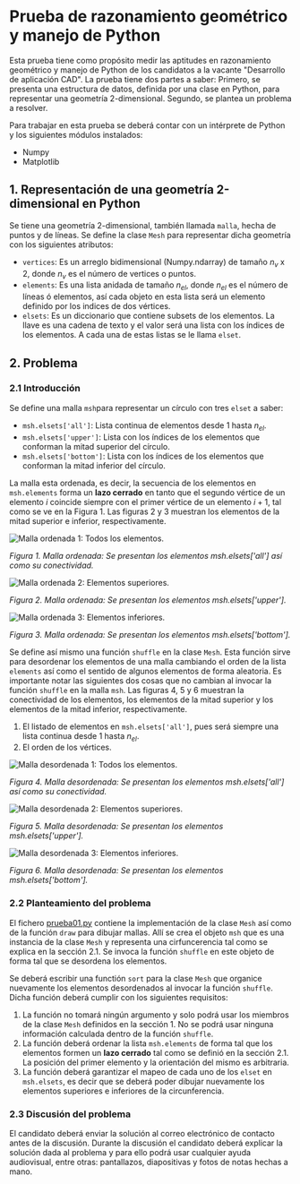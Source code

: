 # Prueba de razonamiento geométrico y manejo de Python

Esta prueba tiene como propósito medir las aptitudes en razonamiento geométrico y manejo de Python de los candidatos a la vacante "Desarrollo de aplicación CAD".
La prueba tiene dos partes a saber: Primero, se presenta una estructura de datos, definida por una clase en Python, para representar una geometría 2-dimensional. Segundo, se plantea un problema a resolver.

Para trabajar en esta prueba se deberá contar con un intérprete de Python y los siguientes módulos instalados:
* Numpy
* Matplotlib

## 1. Representación de una geometría 2-dimensional en Python

Se tiene una geometría 2-dimensional, también llamada ``malla``, hecha de puntos y de líneas. Se define la clase ``Mesh`` para representar dicha geometría con los siguientes atributos:

* ``vertices``: Es un arreglo bidimensional (Numpy.ndarray) de tamaño $n_v$ x 2, donde $n_v$ es el número de vertices o puntos.
* ``elements``: Es una lista anidada de tamaño $n_{el}$, donde $n_{el}$ es el número de líneas ó elementos, así cada objeto en esta lista será un elemento definido por los indices de dos vértices.
* ``elsets``: Es un diccionario que contiene subsets de los elementos. La llave es una cadena de texto y el valor será una lista con los índices de los elementos. A cada una de estas listas se le llama ``elset``.


## 2. Problema

### 2.1 Introducción

Se define una malla ``msh``para representar un círculo con tres ``elset`` a saber:
* ``msh.elsets['all']``: Lista continua de elementos desde 1 hasta $n_{el}$.
* ``msh.elsets['upper']``: Lista con los índices de los elementos que conforman la mitad superior del círculo.
* ``msh.elsets['bottom']``: Lista con los índices de los elementos que conforman la mitad inferior del círculo.

La malla esta ordenada, es decir, la secuencia de los elementos en ``msh.elements`` forma un **lazo cerrado** en tanto que el segundo vértice de un elemento $i$ coincide siempre con el primer vértice de un elemento $i+1$, tal como se ve en la Figura 1. Las figuras 2 y 3 muestran los elementos de la mitad superior e inferior, respectivamente.

![Malla ordenada 1: Todos los elementos.](./doc/sorted01.svg)

*Figura 1. Malla ordenada: Se presentan los elementos msh.elsets['all'] así como su conectividad.*

![Malla ordenada 2: Elementos superiores.](./doc/sorted02.svg)

*Figura 2. Malla ordenada: Se presentan los elementos msh.elsets['upper'].*

![Malla ordenada 3: Elementos inferiores.](./doc/sorted03.svg)

*Figura 3. Malla ordenada: Se presentan los elementos msh.elsets['bottom'].*

Se define así mismo una función ``shuffle`` en la clase ``Mesh``. Esta función sirve para desordenar los elementos de una malla cambiando el orden de la lista ``elements`` así como el sentido de algunos elementos de forma aleatoria. Es importante notar las siguientes dos cosas que no cambian al invocar la función ``shuffle`` en la malla ``msh``. Las figuras 4, 5 y 6 muestran la conectividad de los elementos, los elementos de la mitad superior y los elementos de la mitad inferior, respectivamente.

1. El listado de elementos en ``msh.elsets['all']``, pues será siempre una lista continua desde 1 hasta $n_{el}$.
2. El orden de los vértices.


![Malla desordenada 1: Todos los elementos.](./doc/shuffled01.svg)

*Figura 4. Malla desordenada: Se presentan los elementos msh.elsets['all'] así como su conectividad.*

![Malla desordenada 2: Elementos superiores.](./doc/shuffled02.svg)

*Figura 5. Malla desordenada: Se presentan los elementos msh.elsets['upper'].*

![Malla desordenada 3: Elementos inferiores.](./doc/shuffled03.svg)

*Figura 6. Malla desordenada: Se presentan los elementos msh.elsets['bottom'].*

### 2.2 Planteamiento del problema

El fichero [prueba01.py](./prueba01.py) contiene la implementación de la clase ``Mesh`` así como de la función ``draw`` para dibujar mallas. Allí se crea el objeto ``msh`` que es una instancia de la clase ``Mesh`` y representa una cirfuncerencia tal como se explica en la sección 2.1. Se invoca la función ``shuffle`` en este objeto de forma tal que se desordena los elementos.

Se deberá escribir una functión ``sort`` para la clase ``Mesh`` que organice nuevamente los elementos desordenados al invocar la función ``shuffle``. Dicha función deberá cumplir con los siguientes requisitos:

1. La función no tomará ningún argumento y solo podrá usar los miembros de la clase ``Mesh`` definidos en la sección 1. No se podrá usar ninguna información calculada dentro de la función ``shuffle``.
2. La función deberá ordenar la lista ``msh.elements`` de forma tal que los elementos formen un **lazo cerrado** tal como se definió en la sección 2.1. La posición del primer elemento y la orientación del mismo es arbitraria.
3. La función deberá garantizar el mapeo de cada uno de los ``elset`` en ``msh.elsets``, es decir que se deberá poder dibujar nuevamente los elementos superiores e inferiores de la circunferencia. 

### 2.3 Discusión del problema

El candidato deberá enviar la solución al correo electrónico de contacto antes de la discusión.
Durante la discusión el candidato deberá explicar la solución dada al problema y para ello podrá usar cualquier ayuda audiovisual, entre otras: pantallazos, diapositivas y fotos de notas hechas a mano.
